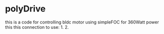 # polyDrive
this is a code for controlling bldc motor using simpleFOC for 360Watt power
this this connection to use:
1.
2.


